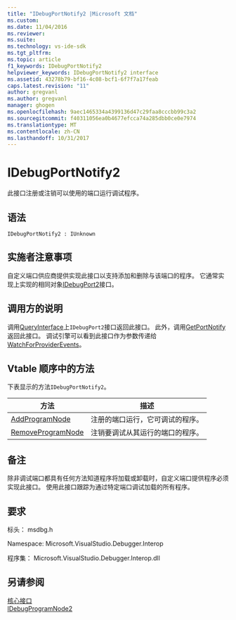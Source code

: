```yaml
---
title: "IDebugPortNotify2 |Microsoft 文档"
ms.custom: 
ms.date: 11/04/2016
ms.reviewer: 
ms.suite: 
ms.technology: vs-ide-sdk
ms.tgt_pltfrm: 
ms.topic: article
f1_keywords: IDebugPortNotify2
helpviewer_keywords: IDebugPortNotify2 interface
ms.assetid: 43278b79-bf16-4c08-bcf1-6f7f7a17feab
caps.latest.revision: "11"
author: gregvanl
ms.author: gregvanl
manager: ghogen
ms.openlocfilehash: 9aec1465334a4399136d47c29faa8cccbb99c3a2
ms.sourcegitcommit: f40311056ea0b4677efcca74a285dbb0ce0e7974
ms.translationtype: MT
ms.contentlocale: zh-CN
ms.lasthandoff: 10/31/2017
---
```

# <a name="idebugportnotify2"></a>IDebugPortNotify2
此接口注册或注销可以使用的端口运行调试程序。  
  
## <a name="syntax"></a>语法  
  
```  
IDebugPortNotify2 : IUnknown  
```  
  
## <a name="notes-for-implementers"></a>实施者注意事项  
 自定义端口供应商提供实现此接口以支持添加和删除与该端口的程序。 它通常实现上实现的相同对象[IDebugPort2](../../../extensibility/debugger/reference/idebugport2.md)接口。  
  
## <a name="notes-for-callers"></a>调用方的说明  
 调用[QueryInterface](/cpp/atl/queryinterface)上`IDebugPort2`接口返回此接口。 此外，调用[GetPortNotify](../../../extensibility/debugger/reference/idebugdefaultport2-getportnotify.md)返回此接口。 调试引擎可以看到此接口作为参数传递给[WatchForProviderEvents](../../../extensibility/debugger/reference/idebugprogramprovider2-watchforproviderevents.md)。  
  
## <a name="methods-in-vtable-order"></a>Vtable 顺序中的方法  
 下表显示的方法`IDebugPortNotify2`。  
  
|方法|描述|  
|------------|-----------------|  
|[AddProgramNode](../../../extensibility/debugger/reference/idebugportnotify2-addprogramnode.md)|注册的端口运行，它可调试的程序。|  
|[RemoveProgramNode](../../../extensibility/debugger/reference/idebugportnotify2-removeprogramnode.md)|注销要调试从其运行的端口的程序。|  
  
## <a name="remarks"></a>备注  
 除非调试端口都具有任何方法知道程序将加载或卸载时，自定义端口提供程序必须实现此接口。 使用此接口跟踪为通过特定端口调试加载的所有程序。  
  
## <a name="requirements"></a>要求  
 标头： msdbg.h  
  
 Namespace: Microsoft.VisualStudio.Debugger.Interop  
  
 程序集： Microsoft.VisualStudio.Debugger.Interop.dll  
  
## <a name="see-also"></a>另请参阅  
 [核心接口](../../../extensibility/debugger/reference/core-interfaces.md)   
 [IDebugProgramNode2](../../../extensibility/debugger/reference/idebugprogramnode2.md)